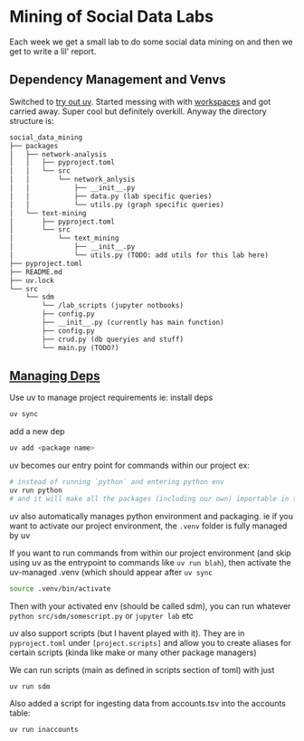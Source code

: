# Mining of Social Data Labs

Each week we get a small lab to do some social data mining on and then we get to write a lil' report.


## Dependency Management and Venvs
Switched to [try out uv](https://docs.astral.sh/uv/). Started messing with with [workspaces](https://docs.astral.sh/uv/concepts/projects/workspaces/) and got carried away. Super cool but definitely overkill. Anyway the directory structure is:
```txt
social_data_mining
├── packages
│   ├── network-analysis
│   │   ├── pyproject.toml
│   │   └── src
│   │       └── network_anlysis
│   │           ├── __init__.py
│   │           ├── data.py (lab specific queries)
│   │           └── utils.py (graph specific queries)
│   └── text-mining
│       ├── pyproject.toml
│       └── src
│           └── text_mining
│               ├── __init__.py
│               └── utils.py (TODO: add utils for this lab here)
├── pyproject.toml
├── README.md
├── uv.lock
└── src
    └── sdm
        └── /lab_scripts (jupyter notbooks)
        ├── config.py
        ├── __init__.py (currently has main function)
        ├── config.py
        ├── crud.py (db queryies and stuff)
        └── main.py (TODO?)
```
## [Managing Deps](https://docs.astral.sh/uv/concepts/projects/dependencies/)
Use uv to manage project requirements ie:
install deps
```bash
uv sync
```

add a new dep
```bash
uv add <package name>
```
uv becomes our entry point for commands within our project
ex:
```bash
# instead of running `python` and entering python env
uv run python
# and it will make all the packages (including our own) importable in the python cli
```
uv also automatically manages python environment and packaging.
ie if you want to activate our project environment, the `.venv` folder is fully managed by uv

If you want to run commands from within our project environment (and skip using uv as the entrypoint to commands like `uv run blah`), then activate the uv-managed .venv (which should appear after `uv sync`
```bash
source .venv/bin/activate
```
Then with your activated env (should be called sdm), you can run whatever `python src/sdm/somescript.py` or `jupyter lab` etc

uv also support scripts (but I havent played with it). They are in `pyproject.toml` under `[project.scripts]` and allow you to create aliases for certain scripts (kinda like make or many other package managers)

We can run scripts (main as defined in scripts section of toml) with just
```bash
uv run sdm
```
Also added a script for ingesting data from accounts.tsv into the accounts table:
```bash
uv run inaccounts
